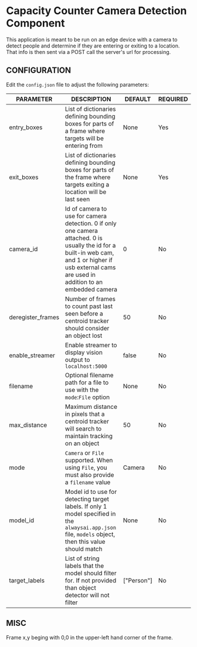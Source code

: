 # Capacity Counter Camera Detection Component
This application is meant to be run on an edge device with a camera to detect people and determine if they are entering or exiting to a location. That info is then sent via a POST call the server's url for processing.

## CONFIGURATION
Edit the `config.json` file to adjust the following parameters:

PARAMETER | DESCRIPTION | DEFAULT | REQUIRED
------ | ------- | -------- | ------
entry_boxes | List of dictionaries defining bounding boxes for parts of a frame where targets will be entering from | None | Yes
exit_boxes | List of dictionaries defining bounding boxes for parts of the frame where targets exiting a location will be last seen| None | Yes
camera_id | Id of camera to use for camera detection. 0 if only one camera attached. 0 is usually the id for a built-in web cam, and 1 or higher if usb external cams are used in addition to an embedded camera | 0 | No
deregister_frames | Number of frames to count past last seen before a centroid tracker should consider an object lost | 50 | No
enable_streamer | Enable streamer to display vision output to `localhost:5000` | false | No
filename | Optional filename path for a file to use with the `mode`:`File` option | None | No
max_distance | Maximum distance in pixels that a centroid tracker will search to maintain tracking on an object | 50 | No
mode | `Camera` or `File` supported. When using `File`, you must also provide a `filename` value | Camera | No
model_id | Model id to use for detecting target labels. If only 1 model specified in the `alwaysai.app.json` file, `models` object, then this value should match | None | No
target_labels | List of string labels that the model should filter for. If not provided than object detector will not filter | ["Person"] | No

## MISC
Frame x,y beging with 0,0 in the upper-left hand corner of the frame.


